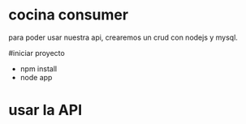 # cocina consumer
para poder usar nuestra api, crearemos un crud con nodejs y mysql.

#iniciar proyecto
- npm install
- node app

# usar la API 

